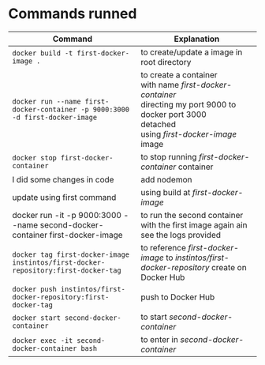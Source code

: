 # Commands runned

| Command                                                                            | Explanation                                                                                                                                                                     |
| ---------------------------------------------------------------------------------- | ------------------------------------------------------------------------------------------------------------------------------------------------------------------------------- |
| `docker build -t first-docker-image .`                                             | to create/update a image in root directory                                                                                                                                      |
| `docker run --name first-docker-container -p 9000:3000 -d first-docker-image`      | to create a container <br/> with name <i>first-docker-container</i> <br/> directing my port 9000 to docker port 3000 <br/> detached <br/> using <i>first-docker-image</i> image |
| `docker stop first-docker-container`                                               | to stop running <i>first-docker-container</i> container                                                                                                                         |
| I did some changes in code                                                         | add nodemon                                                                                                                                                                     |
| update using first command                                                         | using build at <i>first-docker-image</i>                                                                                                                                        |
| docker run -it -p 9000:3000 --name second-docker-container first-docker-image      | to run the second container with the first image again ain see the logs provided                                                                                                |
| `docker tag first-docker-image instintos/first-docker-repository:first-docker-tag` | to reference <i>first-docker-image</i> to <i>instintos/first-docker-repository</i> create on Docker Hub                                                                         |
| `docker push instintos/first-docker-repository:first-docker-tag`                   | push to Docker Hub                                                                                                                                                              |
| `docker start second-docker-container`                                             | to start <i>second-docker-container</i>                                                                                                                                         |
| `docker exec -it second-docker-container bash`                                     | to enter in <i>second-docker-container</i>                                                                                                                                      |
